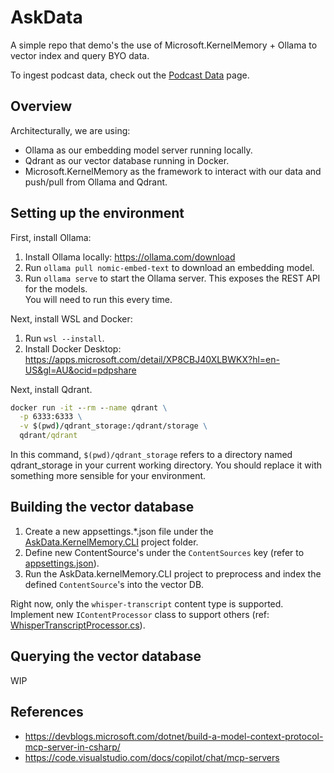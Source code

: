 # AskData

A simple repo that demo's the use of Microsoft.KernelMemory + Ollama to vector index and query BYO data.

To ingest podcast data, check out the [Podcast Data](./DataPodcasts.md) page.

## Overview

Architecturally, we are using:

- Ollama as our embedding model server running locally.
- Qdrant as our vector database running in Docker.
- Microsoft.KernelMemory as the framework to interact with our data and push/pull from Ollama and Qdrant.

## Setting up the environment

First, install Ollama:

1. Install Ollama locally: <https://ollama.com/download>
1. Run `ollama pull nomic-embed-text` to download an embedding model.
1. Run `ollama serve` to start the Ollama server. This exposes the REST API for the models.  
  You will need to run this every time.

Next, install WSL and Docker:

1. Run `wsl --install`.
1. Install Docker Desktop: <https://apps.microsoft.com/detail/XP8CBJ40XLBWKX?hl=en-US&gl=AU&ocid=pdpshare>

Next, install Qdrant.

```cmd
docker run -it --rm --name qdrant \
  -p 6333:6333 \
  -v $(pwd)/qdrant_storage:/qdrant/storage \
  qdrant/qdrant
```

In this command, `$(pwd)/qdrant_storage` refers to a directory named qdrant_storage in your current working directory. You should replace it with something more sensible for your environment.

## Building the vector database

1. Create a new appsettings.*.json file under the [AskData.KernelMemory.CLI](./AskData.KernelMemory.CLI/) project folder.
1. Define new ContentSource's under the `ContentSources` key (refer to [appsettings.json](./AskData.KernelMemory.CLI/appsettings.json)).
1. Run the AskData.kernelMemory.CLI project to preprocess and index the defined `ContentSource`'s into the vector DB.

Right now, only the `whisper-transcript` content type is supported. Implement new `IContentProcessor` class to support others (ref: [WhisperTranscriptProcessor.cs](./AskData.KernelMemory.CLI/DataProcessor/WhisperTranscriptProcessor.cs)).

## Querying the vector database

WIP

## References

- <https://devblogs.microsoft.com/dotnet/build-a-model-context-protocol-mcp-server-in-csharp/>
- <https://code.visualstudio.com/docs/copilot/chat/mcp-servers>
